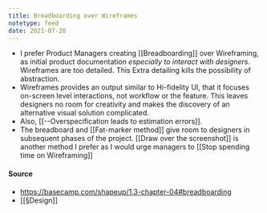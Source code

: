 ```yaml
---
title: Breadboarding over Wireframes
notetype: feed
date: 2021-07-20
---
```


- I prefer Product Managers creating [[Breadboarding]] over Wireframing, as initial product documentation _especially to interact with designers_. Wireframes are too detailed. This Extra detailing kills the possibility of abstraction. 
- Wireframes provides an output similar to Hi-fidelity UI, that it focuses on-screen level interactions, not workflow or the feature. This leaves designers no room for creativity and makes the discovery of an alternative visual solution complicated. 
- Also, [[--Overspecification leads to estimation errors]]. 
- The breadboard and [[Fat-marker method]] give room to designers in subsequent phases of the project. [[Draw over the screenshot]] is another method I prefer as I would urge managers to [[Stop spending time on Wireframing]]


#### Source
- https://basecamp.com/shapeup/1.3-chapter-04#breadboarding 
- [[§Design]]